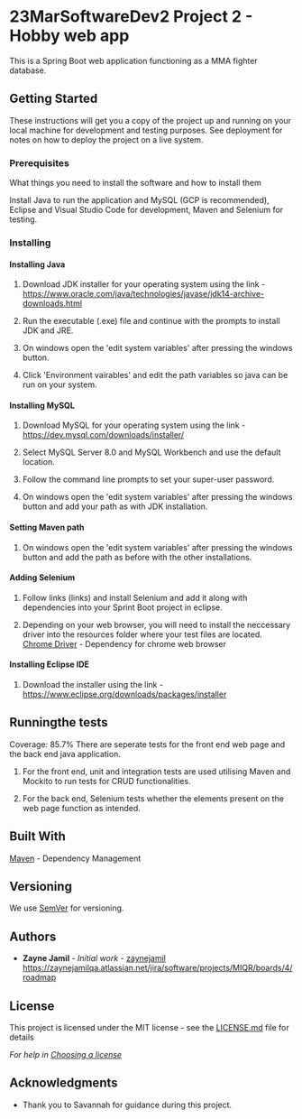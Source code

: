 # 23MarSoftwareDev2 Project 2 - Hobby web app

This is a Spring Boot web application functioning as a MMA fighter database.

## Getting Started

These instructions will get you a copy of the project up and running on your local machine for development and testing purposes. See deployment for notes on how to deploy the project on a live system.

### Prerequisites

What things you need to install the software and how to install them

Install Java to run the application and MySQL (GCP is recommended), Eclipse and Visual Studio Code for development, Maven and Selenium for testing.

### Installing

#### Installing Java

1. Download JDK installer for your operating system using the link - https://www.oracle.com/java/technologies/javase/jdk14-archive-downloads.html

2. Run the executable (.exe) file and continue with the prompts to install JDK and JRE.

3. On windows open the 'edit system variables' after pressing the windows button.

4. Click 'Environment vairables' and edit the path variables so java can be run on your system.

#### Installing MySQL

1. Download MySQL for your operating system using the link - https://dev.mysql.com/downloads/installer/

2. Select MySQL Server 8.0 and MySQL Workbench and use the default location.

3. Follow the command line prompts to set your super-user password.

4. On windows open the 'edit system variables' after pressing the windows button and add your path as with JDK installation.

#### Setting Maven path

1. On windows open the 'edit system variables' after pressing the windows button and add the path as before with the other installations.

#### Adding Selenium

1. Follow links (links) and install Selenium and add it along with dependencies into your Sprint Boot project in eclipse.

2. Depending on your web browser, you will need to install the neccessary driver into the resources folder where your test files are located. [Chrome Driver](https://chromedriver.storage.googleapis.com/index.html) - Dependency for chrome web browser

#### Installing Eclipse IDE

1. Download the installer using the link - https://www.eclipse.org/downloads/packages/installer

## Runningthe tests
Coverage: 85.7%
There are seperate tests for the front end web page and the back end java application.

1. For the front end, unit and integration tests are used utilising Maven and Mockito to run tests for CRUD functionalities.

2. For the back end, Selenium tests whether the elements present on the web page function as intended.

## Built With

[Maven](https://maven.apache.org/) - Dependency Management

## Versioning

We use [SemVer](http://semver.org/) for versioning.

## Authors

* **Zayne Jamil** - *Initial work* - [zaynejamil](https://github.com/zaynejamilQA)
https://zaynejamilqa.atlassian.net/jira/software/projects/MIQR/boards/4/roadmap

## License

This project is licensed under the MIT license - see the [LICENSE.md](LICENSE.md) file for details 

*For help in [Choosing a license](https://choosealicense.com/)*

## Acknowledgments

* Thank you to Savannah for guidance during this project.
